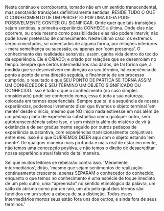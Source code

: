 Neste contínuo e corroborante, tomado não em um sentido transcendental, mas denotando transições definitivamente sentidas, RESIDE TUDO O QUE O CONHECIMENTO DE UM PERCEPTO POR UMA IDEIA PODE POSSIVELMENTE CONTER OU SIGNIFICAR. Onde quer que tais transições sejam sentidas, a primeira experiência CONHECE a última. Onde elas não ocorrem, ou onde mesmo como possibilidades elas não podem intervir, não pode haver pretensão de conhecimento. Neste último caso, os extremos serão conectados, se conectados de alguma forma, por relações inferiores - mera semelhança ou sucessão, ou apenas por 'com presença'. O conhecimento das realidades sensíveis, assim, ganha vida dentro do tecido da experiência. Ele é CRIADO; e criado por relações que se desenrolam no tempo. Sempre que certos intermediários são dados, de tal forma que, à medida que se desenvolvem em direção ao seu término, há experiência de ponto a ponto de uma direção seguida, e finalmente de um processo cumprido, o resultado é que SEU PONTO DE PARTIDA SE TORNA ASSIM UM CONHECEDOR E SEU TÉRMINO UM OBJETO SIGNIFICADO OU CONHECIDO. Isso é tudo o que o conhecimento (no caso simples considerado) pode ser conhecido como, essa é toda a sua natureza, colocada em termos experienciais. Sempre que tal é a sequência de nossas experiências, podemos livremente dizer que tivemos o objeto terminal 'em mente' desde o início, mesmo que NO início nada estivesse em nós além de um pedaço plano de experiência substantiva como qualquer outro, sem autotranscendência sobre isso, e sem mistério além do mistério de vir à existência e de ser gradualmente seguido por outros pedaços de experiência substantiva, com experiências transicionalmente conjuntivas entre eles. Isso é o que QUEREMOS DIZER aqui com o objeto estando 'em mente'. De qualquer maneira mais profunda e mais real de estar em mente, não temos uma concepção positiva, e não temos o direito de desacreditar nossa experiência atual falando de tal maneira.

Sei que muitos leitores se rebelarão contra isso. 'Meramente intermediários', dirão, 'mesmo que sejam sentimentos de realização continuamente crescente, apenas SEPARAM o conhecedor do conhecido, enquanto o que temos no conhecimento é uma espécie de toque imediato de um pelo outro, uma "apreensão" no sentido etimológico da palavra, um salto do abismo como por um raio, um ato pelo qual dois termos são fundidos em um sobre a cabeça de sua distinção. Todos esses intermediários mortos seus estão fora uns dos outros, e ainda fora de seus términos.'